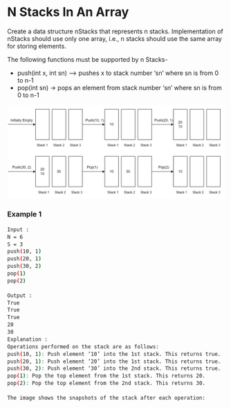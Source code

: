 # N Stacks In An Array

Create a data structure nStacks that represents n stacks. 
Implementation of nStacks should use only one array, i.e., n stacks should use the same array for storing elements.

The following functions must be supported by n Stacks- 
- push(int x, int sn) –> pushes x to stack number ‘sn’ where sn is from 0 to n-1  
- pop(int sn) -> pops an element from stack number ‘sn’ where sn is from 0 to n-1 


[![10101-sample-1-7923](10101-sample-1-7923.png)]()
### Example 1
```sh
Input :
N = 6
S = 3
push(10, 1)
push(20, 1)
push(30, 2)
pop(1)
pop(2)

Output :
True 
True
True
20
30
Explanation :
Operations performed on the stack are as follows:
push(10, 1): Push element ‘10’ into the 1st stack. This returns true.
push(20, 1): Push element ‘20’ into the 1st stack. This returns true.
push(30, 2): Push element ‘30’ into the 2nd stack. This returns true.
pop(1): Pop the top element from the 1st stack. This returns 20.
pop(2): Pop the top element from the 2nd stack. This returns 30.

The image shows the snapshots of the stack after each operation:
```